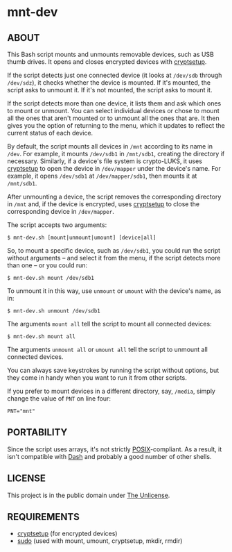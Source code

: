 # mnt-dev

## ABOUT

This Bash script mounts and unmounts removable devices, such as USB
thumb drives. It opens and closes encrypted devices with
[cryptsetup](https://gitlab.com/cryptsetup/cryptsetup/).

If the script detects just one connected device (it looks at
`/dev/sdb` through `/dev/sdz`), it checks whether the device is
mounted. If it's mounted, the script asks to unmount it. If it's not
mounted, the script asks to mount it.

If the script detects more than one device, it lists them and ask
which ones to mount or unmount. You can select individual devices or
chose to mount all the ones that aren't mounted or to unmount all the
ones that are. It then gives you the option of returning to the menu,
which it updates to reflect the current status of each device.

By default, the script mounts all devices in `/mnt` according to its
name in `/dev`. For example, it mounts `/dev/sdb1` in `/mnt/sdb1`,
creating the directory if necessary. Similarly, if a device's file
system is crypto-LUKS, it uses
[cryptsetup](https://gitlab.com/cryptsetup/cryptsetup/) to open the
device in `/dev/mapper` under the device's name. For example, it opens
`/dev/sdb1` at `/dev/mapper/sdb1`, then mounts it at `/mnt/sdb1`.

After unmounting a device, the script removes the corresponding
directory in `/mnt` and, if the device is encrypted, uses
[cryptsetup](https://gitlab.com/cryptsetup/cryptsetup/) to close the
corresponding device in `/dev/mapper`.

The script accepts two arguments:

```
$ mnt-dev.sh [mount|unmount|umount] [device|all]
```

So, to mount a specific device, such as `/dev/sdb1`, you could run the
script without arguments – and select it from the menu, if the script
detects more than one – or you could run:

```
$ mnt-dev.sh mount /dev/sdb1
```

To unmount it in this way, use `unmount` or `umount` with the device's
name, as in:

```
$ mnt-dev.sh unmount /dev/sdb1
```

The arguments `mount all` tell the script to mount all connected
devices:

```
$ mnt-dev.sh mount all
```

The arguments `unmount all` or `umount all` tell the script to unmount
all connected devices.

You can always save keystrokes by running the script without options,
but they come in handy when you want to run it from other scripts.

If you prefer to mount devices in a different directory, say,
`/media`, simply change the value of `PNT` on line four:

```
PNT="mnt"
```

## PORTABILITY

Since the script uses arrays, it's not strictly
[POSIX](https://en.wikipedia.org/wiki/POSIX)-compliant. As a result,
it isn't compatible with
[Dash](http://gondor.apana.org.au/~herbert/dash/) and probably a good
number of other shells.

## LICENSE

This project is in the public domain under [The
Unlicense](https://choosealicense.com/licenses/unlicense/).

## REQUIREMENTS

* [cryptsetup](https://gitlab.com/cryptsetup/cryptsetup/) (for encrypted devices)
* [sudo](https://www.sudo.ws/) (used with mount, umount, cryptsetup, mkdir, rmdir)

